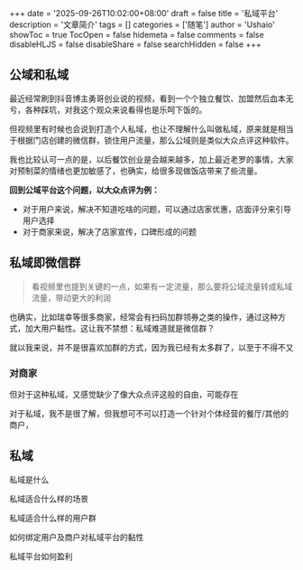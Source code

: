 +++
date = '2025-09-26T10:02:00+08:00'
draft = false
title = '私域平台'
description = '文章简介'
tags = []
categories = ['随笔']
author = 'Ushaio'
showToc = true
TocOpen = false
hidemeta = false
comments = false
disableHLJS = false
disableShare = false
searchHidden = false
+++

## 公域和私域

最近经常刷到抖音博主勇哥创业说的视频，看到一个个独立餐饮、加盟然后血本无亏，各种踩坑，对我这个观众来说看得也是乐呵下饭的。

但视频里有时候也会说到打造个人私域，也让不理解什么叫做私域，原来就是相当于根据门店创建的微信群，锁住用户流量，那么公域则是类似大众点评这种软件。

我也比较认可一点的是，以后餐饮创业是会越来越多，加上最近老罗的事情，大家对预制菜的情绪也更加敏感了，也确实，给很多现做饭店带来了些流量。

**回到公域平台这个问题，以大众点评为例：**
- 对于用户来说，解决不知道吃啥的问题，可以通过店家优惠，店面评分来引导用户选择
- 对于商家来说，解决了店家宣传，口碑形成的问题

## 私域即微信群

>看视频里也提到关键的一点，如果有一定流量，那么要将公域流量转成私域流量，带动更大的利润

也确实，比如瑞幸等很多商家，经常会有扫码加群领券之类的操作，通过这种方式，加大用户黏性。这让我不禁想：私域难道就是微信群？



就以我来说，并不是很喜欢加群的方式，因为我已经有太多群了，以至于不得不又

### 对商家

但对于这种私域，又感觉缺少了像大众点评这般的自由，可能存在


对于私域，我不是很了解，但我想可不可以打造一个针对个体经营的餐厅/其他的商户，


## 私域

私域是什么


私域适合什么样的场景


私域适合什么样的用户群


如何绑定用户及商户对私域平台的黏性


私域平台如何盈利


